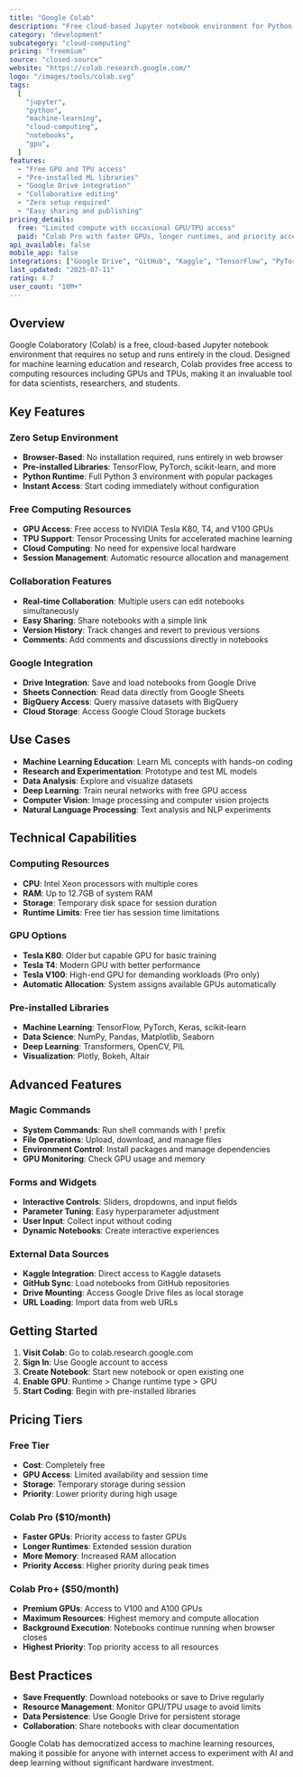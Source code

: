 ```yaml
---
title: "Google Colab"
description: "Free cloud-based Jupyter notebook environment for Python and machine learning"
category: "development"
subcategory: "cloud-computing"
pricing: "freemium"
source: "closed-source"
website: "https://colab.research.google.com/"
logo: "/images/tools/colab.svg"
tags:
  [
    "jupyter",
    "python",
    "machine-learning",
    "cloud-computing",
    "notebooks",
    "gpu",
  ]
features:
  - "Free GPU and TPU access"
  - "Pre-installed ML libraries"
  - "Google Drive integration"
  - "Collaborative editing"
  - "Zero setup required"
  - "Easy sharing and publishing"
pricing_details:
  free: "Limited compute with occasional GPU/TPU access"
  paid: "Colab Pro with faster GPUs, longer runtimes, and priority access"
api_available: false
mobile_app: false
integrations: ["Google Drive", "GitHub", "Kaggle", "TensorFlow", "PyTorch"]
last_updated: "2025-07-11"
rating: 4.7
user_count: "10M+"
---
```


## Overview

Google Colaboratory (Colab) is a free, cloud-based Jupyter notebook environment that requires no setup and runs entirely in the cloud. Designed for machine learning education and research, Colab provides free access to computing resources including GPUs and TPUs, making it an invaluable tool for data scientists, researchers, and students.

## Key Features

### Zero Setup Environment

- **Browser-Based**: No installation required, runs entirely in web browser
- **Pre-installed Libraries**: TensorFlow, PyTorch, scikit-learn, and more
- **Python Runtime**: Full Python 3 environment with popular packages
- **Instant Access**: Start coding immediately without configuration

### Free Computing Resources

- **GPU Access**: Free access to NVIDIA Tesla K80, T4, and V100 GPUs
- **TPU Support**: Tensor Processing Units for accelerated machine learning
- **Cloud Computing**: No need for expensive local hardware
- **Session Management**: Automatic resource allocation and management

### Collaboration Features

- **Real-time Collaboration**: Multiple users can edit notebooks simultaneously
- **Easy Sharing**: Share notebooks with a simple link
- **Version History**: Track changes and revert to previous versions
- **Comments**: Add comments and discussions directly in notebooks

### Google Integration

- **Drive Integration**: Save and load notebooks from Google Drive
- **Sheets Connection**: Read data directly from Google Sheets
- **BigQuery Access**: Query massive datasets with BigQuery
- **Cloud Storage**: Access Google Cloud Storage buckets

## Use Cases

- **Machine Learning Education**: Learn ML concepts with hands-on coding
- **Research and Experimentation**: Prototype and test ML models
- **Data Analysis**: Explore and visualize datasets
- **Deep Learning**: Train neural networks with free GPU access
- **Computer Vision**: Image processing and computer vision projects
- **Natural Language Processing**: Text analysis and NLP experiments

## Technical Capabilities

### Computing Resources

- **CPU**: Intel Xeon processors with multiple cores
- **RAM**: Up to 12.7GB of system RAM
- **Storage**: Temporary disk space for session duration
- **Runtime Limits**: Free tier has session time limitations

### GPU Options

- **Tesla K80**: Older but capable GPU for basic training
- **Tesla T4**: Modern GPU with better performance
- **Tesla V100**: High-end GPU for demanding workloads (Pro only)
- **Automatic Allocation**: System assigns available GPUs automatically

### Pre-installed Libraries

- **Machine Learning**: TensorFlow, PyTorch, Keras, scikit-learn
- **Data Science**: NumPy, Pandas, Matplotlib, Seaborn
- **Deep Learning**: Transformers, OpenCV, PIL
- **Visualization**: Plotly, Bokeh, Altair

## Advanced Features

### Magic Commands

- **System Commands**: Run shell commands with ! prefix
- **File Operations**: Upload, download, and manage files
- **Environment Control**: Install packages and manage dependencies
- **GPU Monitoring**: Check GPU usage and memory

### Forms and Widgets

- **Interactive Controls**: Sliders, dropdowns, and input fields
- **Parameter Tuning**: Easy hyperparameter adjustment
- **User Input**: Collect input without coding
- **Dynamic Notebooks**: Create interactive experiences

### External Data Sources

- **Kaggle Integration**: Direct access to Kaggle datasets
- **GitHub Sync**: Load notebooks from GitHub repositories
- **Drive Mounting**: Access Google Drive files as local storage
- **URL Loading**: Import data from web URLs

## Getting Started

1. **Visit Colab**: Go to colab.research.google.com
2. **Sign In**: Use Google account to access
3. **Create Notebook**: Start new notebook or open existing one
4. **Enable GPU**: Runtime > Change runtime type > GPU
5. **Start Coding**: Begin with pre-installed libraries

## Pricing Tiers

### Free Tier

- **Cost**: Completely free
- **GPU Access**: Limited availability and session time
- **Storage**: Temporary storage during session
- **Priority**: Lower priority during high usage

### Colab Pro ($10/month)

- **Faster GPUs**: Priority access to faster GPUs
- **Longer Runtimes**: Extended session duration
- **More Memory**: Increased RAM allocation
- **Priority Access**: Higher priority during peak times

### Colab Pro+ ($50/month)

- **Premium GPUs**: Access to V100 and A100 GPUs
- **Maximum Resources**: Highest memory and compute allocation
- **Background Execution**: Notebooks continue running when browser closes
- **Highest Priority**: Top priority access to all resources

## Best Practices

- **Save Frequently**: Download notebooks or save to Drive regularly
- **Resource Management**: Monitor GPU/TPU usage to avoid limits
- **Data Persistence**: Use Google Drive for persistent storage
- **Collaboration**: Share notebooks with clear documentation

Google Colab has democratized access to machine learning resources, making it possible for anyone with internet access to experiment with AI and deep learning without significant hardware investment.
